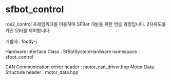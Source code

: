 # sfbot_control

   ros2_control 프레임워크를 이용하여 SFBot 개발을 위한 연습 과정입니다. 2자유도를 가진 모터를 제어합니다.

   개발자 : foody-j


Hardware Interface Class : SfBotSystemHardware
namespace : sfbot_control 

CAN Communication driver header : motor_can_driver.hpp
Motor Data Structure header : motor_data.hpp